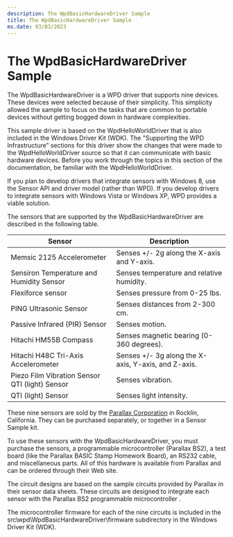 ```yaml
---
description: The WpdBasicHardwareDriver Sample
title: The WpdBasicHardwareDriver Sample
ms.date: 03/03/2023
---
```


# The WpdBasicHardwareDriver Sample


The WpdBasicHardwareDriver is a WPD driver that supports nine devices. These devices were selected because of their simplicity. This simplicity allowed the sample to focus on the tasks that are common to portable devices without getting bogged down in hardware complexities.

This sample driver is based on the WpdHelloWorldDriver that is also included in the Windows Driver Kit (WDK). The "Supporting the WPD Infrastructure” sections for this driver show the changes that were made to the WpdHelloWorldDriver source so that it can communicate with basic hardware devices. Before you work through the topics in this section of the documentation, be familiar with the WpdHelloWorldDriver.

If you plan to develop drivers that integrate sensors with Windows 8, use the Sensor API and driver model (rather than WPD). If you develop drivers to integrate sensors with Windows Vista or Windows XP, WPD provides a viable solution.

The sensors that are supported by the WpdBasicHardwareDriver are described in the following table.

| Sensor                                         | Description                                         |
|------------------------------------------------|-----------------------------------------------------|
| Memsic 2125 Accelerometer                      | Senses +/- 2g along the X-axis and Y-axis.          |
| Sensiron Temperature and Humidity Sensor       | Senses temperature and relative humidity.           |
| Flexiforce sensor                              | Senses pressure from 0-25 lbs.                      |
| PING Ultrasonic Sensor                         | Senses distances from 2-300 cm.                     |
| Passive Infrared (PIR) Sensor                  | Senses motion.                                      |
| Hitachi HM55B Compass                          | Senses magnetic bearing (0-360 degrees).            |
| Hitachi H48C Tri-Axis Accelerometer            | Senses +/- 3g along the X-axis, Y-axis, and Z-axis. |
| Piezo Film Vibration Sensor QTI (light) Sensor | Senses vibration.                                   |
| QTI (light) Sensor                             | Senses light intensity.                             |

 

These nine sensors are sold by the [Parallax Corporation](https://go.microsoft.com/fwlink/p/?linkid=154730) in Rocklin, California. They can be purchased separately, or together in a Sensor Sample kit.

To use these sensors with the WpdBasicHardwareDriver, you must purchase the sensors, a programmable microcontroller (Parallax BS2), a test board (like the Parallax BASIC Stamp Homework Board), an RS232 cable, and miscellaneous parts. All of this hardware is available from Parallax and can be ordered through their Web site.

The circuit designs are based on the sample circuits provided by Parallax in their sensor data sheets. These circuits are designed to integrate each sensor with the Parallax BS2 programmable microcontroller .

The microcontroller firmware for each of the nine circuits is included in the src\\wpd\\WpdBasicHardwareDriver\\firmware subdirectory in the Windows Driver Kit (WDK).

 

 




